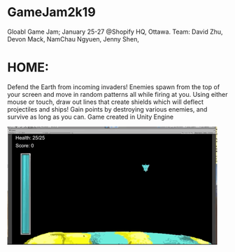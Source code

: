 # GameJam2k19
Gloabl Game Jam; January 25-27 @Shopify HQ, Ottawa. Team: David Zhu, Devon Mack, NamChau Ngyuen, Jenny Shen, 

# HOME: 
Defend the Earth from incoming invaders! Enemies spawn from the top of your screen and move in random patterns all while firing at you. Using either mouse or touch, draw out lines that create shields which will deflect projectiles and ships!
Gain points by destroying various enemies, and survive as long as you can. Game created in Unity Engine

  ![](Home_Demo.gif)
